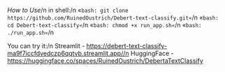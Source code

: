 *How to Use*/n
in shell:/n
«`bash: git clone https://github.com/RuinedOustrich/Debert-text-classify.git«`/n
«`bash: cd Debert-text-classify«`/n
«`bash: chmod +x run_app.sh«`/n
«`bash: ./run_app.sh«`/n

You can try it:/n
Streamlit - https://debert-text-classify-ma9f7iccfdvedczp6qqtvb.streamlit.app//n
HuggingFace - https://huggingface.co/spaces/RuinedOustrich/DebertaTextClassify
